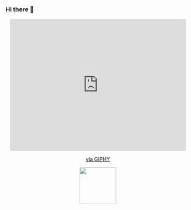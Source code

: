 ### Hi there 👋


<div id="header" align="center">
  <iframe src="https://giphy.com/embed/MGKGJ4QImuPCg" width="480" height="360" frameBorder="0" class="giphy-embed" allowFullScreen></iframe><p><a href="https://giphy.com/gifs/MGKGJ4QImuPCg">via GIPHY</a></p>
  <img src="https://giphy.com/embed/MGKGJ4QImuPCg" width="100"/>
 </div>
